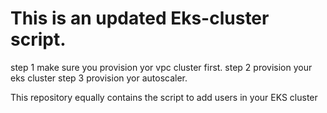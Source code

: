 # This is an updated Eks-cluster script.

 step 1 make sure you provision yor vpc cluster first.
 step 2 provision your eks cluster
 step 3 provision yor autoscaler.

 This repository equally contains the script to add users in your EKS cluster



